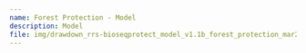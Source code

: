 ```yaml
---
name: Forest Protection - Model
description: Model
file: img/drawdown_rrs-bioseqprotect_model_v1.1b_forest_protection_mar2020.xlsm
---
```

